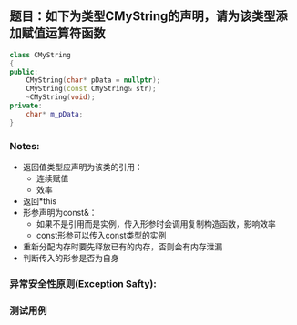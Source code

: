 ## 题目：如下为类型CMyString的声明，请为该类型添加赋值运算符函数
```c++
class CMyString
{
public:
    CMyString(char* pData = nullptr);
    CMyString(const CMyString& str);
    ~CMyString(void);
private:
    char* m_pData;
}
```

### Notes:
* 返回值类型应声明为该类的引用：
  * 连续赋值
  * 效率
* 返回*this
* 形参声明为const&：
  * 如果不是引用而是实例，传入形参时会调用复制构造函数，影响效率
  * const形参可以传入const类型的实例
* 重新分配内存时要先释放已有的内存，否则会有内存泄漏
* 判断传入的形参是否为自身

### 异常安全性原则(Exception Safty):
### 测试用例

